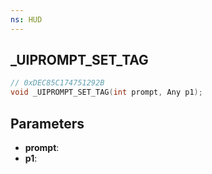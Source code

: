 ```yaml
---
ns: HUD
---
```

## _UIPROMPT_SET_TAG

```c
// 0xDEC85C174751292B
void _UIPROMPT_SET_TAG(int prompt, Any p1);
```

## Parameters
* **prompt**:
* **p1**:
